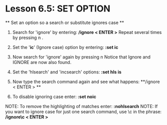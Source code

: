 # Lesson 6.5: SET OPTION

** Set an option so a search or substitute ignores case **

1. Search for 'ignore' by entering:   **/ignore  < ENTER >** Repeat several times by pressing  n .

2. Set the '**ic**' (Ignore case) option by entering:   **:set ic**

3. Now search for 'ignore' again by pressing  n Notice that Ignore and IGNORE are now also found.

4. Set the 'hlsearch' and 'incsearch' options:  **:set hls is**

5. Now type the search command again and see what happens:  **/ignore < ENTER >
**
6. To disable ignoring case enter:  **:set noic**

NOTE:  To remove the highlighting of matches enter:   **:nohlsearch**
NOTE:  If you want to ignore case for just one search command, use  \c in the phrase:  **/ignore\c  < ENTER >**

